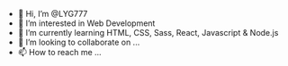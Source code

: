 - 👋 Hi, I’m @LYG777
- 👀 I’m interested in Web Development
- 🌱 I’m currently learning HTML, CSS, Sass, React, Javascript & Node.js
- 💞️ I’m looking to collaborate on ...
- 📫 How to reach me ...

<!---
LYG777/LYG777 is a ✨ special ✨ repository because its `README.md` (this file) appears on your GitHub profile.
You can click the Preview link to take a look at your changes.
--->
